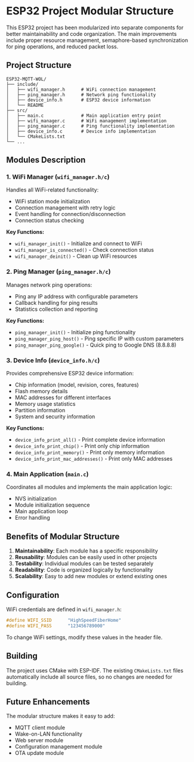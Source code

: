 # ESP32 Project Modular Structure

This ESP32 project has been modularized into separate components for better maintainability and code organization. The main improvements include proper resource management, semaphore-based synchronization for ping operations, and reduced packet loss.

## Project Structure

```
ESP32-MQTT-WOL/
├── include/
│   ├── wifi_manager.h      # WiFi connection management
│   ├── ping_manager.h      # Network ping functionality  
│   ├── device_info.h       # ESP32 device information
│   └── README
├── src/
│   ├── main.c              # Main application entry point
│   ├── wifi_manager.c      # WiFi management implementation
│   ├── ping_manager.c      # Ping functionality implementation
│   ├── device_info.c       # Device info implementation
│   └── CMakeLists.txt
└── ...
```

## Modules Description

### 1. WiFi Manager (`wifi_manager.h/c`)
Handles all WiFi-related functionality:
- WiFi station mode initialization
- Connection management with retry logic
- Event handling for connection/disconnection
- Connection status checking

**Key Functions:**
- `wifi_manager_init()` - Initialize and connect to WiFi
- `wifi_manager_is_connected()` - Check connection status
- `wifi_manager_deinit()` - Clean up WiFi resources

### 2. Ping Manager (`ping_manager.h/c`)
Manages network ping operations:
- Ping any IP address with configurable parameters
- Callback handling for ping results
- Statistics collection and reporting

**Key Functions:**
- `ping_manager_init()` - Initialize ping functionality
- `ping_manager_ping_host()` - Ping specific IP with custom parameters
- `ping_manager_ping_google()` - Quick ping to Google DNS (8.8.8.8)

### 3. Device Info (`device_info.h/c`)
Provides comprehensive ESP32 device information:
- Chip information (model, revision, cores, features)
- Flash memory details
- MAC addresses for different interfaces
- Memory usage statistics
- Partition information
- System and security information

**Key Functions:**
- `device_info_print_all()` - Print complete device information
- `device_info_print_chip()` - Print only chip information
- `device_info_print_memory()` - Print only memory information
- `device_info_print_mac_addresses()` - Print only MAC addresses

### 4. Main Application (`main.c`)
Coordinates all modules and implements the main application logic:
- NVS initialization
- Module initialization sequence
- Main application loop
- Error handling

## Benefits of Modular Structure

1. **Maintainability**: Each module has a specific responsibility
2. **Reusability**: Modules can be easily used in other projects
3. **Testability**: Individual modules can be tested separately
4. **Readability**: Code is organized logically by functionality
5. **Scalability**: Easy to add new modules or extend existing ones

## Configuration

WiFi credentials are defined in `wifi_manager.h`:
```c
#define WIFI_SSID      "HighSpeedFiberHome"
#define WIFI_PASS      "123456789000"
```

To change WiFi settings, modify these values in the header file.

## Building

The project uses CMake with ESP-IDF. The existing `CMakeLists.txt` files automatically include all source files, so no changes are needed for building.

## Future Enhancements

The modular structure makes it easy to add:
- MQTT client module
- Wake-on-LAN functionality
- Web server module
- Configuration management module
- OTA update module
